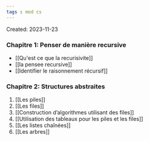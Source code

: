 ```yaml
---
tags : mod cs
---
```

Created: 2023-11-23

### Chapitre 1: **Penser de manière recursive**
- [[Qu'est ce que la recurisivite]]
- [[la pensee recursive]] 
- [[Identifier le raisonnement récursif]] 
### Chapitre 2: **Structures abstraites**
1. [[Les piles]] 
2. [[Les files]] 
3. [[Construction d’algorithmes utilisant des files]] 
4. [[Utilisation des tableaux pour les piles et les files]] 
5. [[Les listes chaînées]] 
6. [[Les arbres]] 